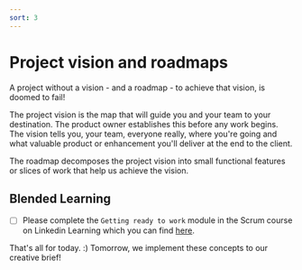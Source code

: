 ```yaml
---
sort: 3
---
```


# Project vision and roadmaps

A project without a vision - and a roadmap - to achieve that vision, is
doomed to fail!

The project vision is the map that will guide you and your team to your destination.
The product owner establishes this before any work begins.
The vision tells you, your team, everyone really, where you're going and what
valuable product or enhancement you'll deliver at the end to the client.

The roadmap decomposes the project vision into small functional features or slices
of work that help us achieve the vision.

## Blended  Learning

- [ ] Please complete the ```Getting ready to work``` module in the Scrum course on
Linkedin Learning which you can find [here](https://www.linkedin.com/learning/scrum-the-basics).

That's all for today. :) Tomorrow, we implement these concepts to our creative brief!
